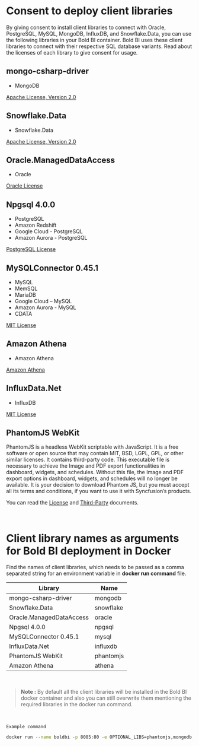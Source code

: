 # Consent to deploy client libraries

By giving consent to install client libraries to connect with Oracle, PostgreSQL, MySQL, MongoDB, InfluxDB, and Snowflake.Data, you can use the following libraries in your Bold BI container. Bold BI uses these client libraries to connect with their respective SQL database variants. Read about the licenses of each library to give consent for usage. 

## mongo-csharp-driver
* MongoDB

[Apache License, Version 2.0](https://github.com/mongodb/mongo-csharp-driver/blob/master/License.txt)

## Snowflake.Data
* Snowflake.Data

[Apache License, Version 2.0](https://github.com/snowflakedb/snowflake-connector-net/blob/master/LICENSE)

## Oracle.ManagedDataAccess
* Oracle

[Oracle License](https://www.oracle.com/downloads/licenses/distribution-license.html)

## Npgsql 4.0.0
* PostgreSQL
* Amazon Redshift
* Google Cloud - PostgreSQL
* Amazon Aurora - PostgreSQL

[PostgreSQL License](https://github.com/npgsql/npgsql/blob/main/LICENSE)

## MySQLConnector 0.45.1
* MySQL
* MemSQL
* MariaDB
* Google Cloud – MySQL
* Amazon Aurora - MySQL
* CDATA

[MIT License](https://github.com/mysql-net/MySqlConnector/blob/master/LICENSE)

## Amazon Athena
* Amazon Athena

[Amazon Athena](http://aws.amazon.com/apache2.0/)

## InfluxData.Net
* InfluxDB

[MIT License](https://github.com/pootzko/InfluxData.Net/blob/master/LICENSE)

## PhantomJS WebKit

PhantomJS is a headless WebKit scriptable with JavaScript. It is a free software or open source that may contain MIT, BSD, LGPL, GPL, or other similar licenses. 
It contains third-party code. This executable file is necessary to achieve the Image and PDF export functionalities in dashboard, widgets, and schedules. 
Without this file, the Image and PDF export options in dashboard, widgets, and schedules will no longer be available. 
It is your decision to download Phantom JS, but you must accept all its terms and conditions, if you want to use it with Syncfusion’s products.
  
You can read the [License](https://github.com/ariya/phantomjs/blob/master/LICENSE.BSD) and [Third-Party](https://github.com/ariya/phantomjs/blob/master/third-party.txt) documents.

<br>

# Client library names as arguments for Bold BI deployment in Docker

Find the names of client libraries, which needs to be passed as a comma separated string for an environment variable in **docker run command** file.

| Library                   | Name          |
| -------------             | ------------- |
| mongo-csharp-driver       | mongodb       |
| Snowflake.Data            | snowflake     |
| Oracle.ManagedDataAccess  | oracle        |
| Npgsql 4.0.0              | npgsql        |
| MySQLConnector 0.45.1     | mysql         |
| InfluxData.Net            | influxdb      |
| PhantomJS WebKit          | phantomjs     |
| Amazon Athena             | athena

<br>

> **Note :**
By default all the client libraries will be installed in the Bold BI docker container and also you can still overwrite them mentioning the required libraries in the docker run command.

<br>

`Example command`

```sh
docker run --name boldbi -p 8085:80 -e OPTIONAL_LIBS=phantomjs,mongodb,mysql -d syncfusion/boldbi
```



